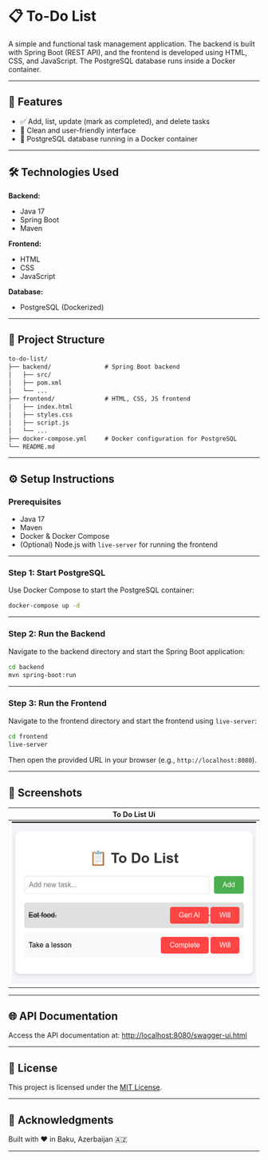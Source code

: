 # 📋 To-Do List

A simple and functional task management application. The backend is built with Spring Boot (REST API), and the frontend is developed using HTML, CSS, and JavaScript. The PostgreSQL database runs inside a Docker container.

---

## 🚀 Features

- ✅ Add, list, update (mark as completed), and delete tasks  
- 🎯 Clean and user-friendly interface  
- 🐘 PostgreSQL database running in a Docker container  

---

## 🛠️ Technologies Used

**Backend:**
- Java 17  
- Spring Boot  
- Maven  

**Frontend:**
- HTML  
- CSS  
- JavaScript  

**Database:**
- PostgreSQL (Dockerized)

---

## 📂 Project Structure

```
to-do-list/
├── backend/               # Spring Boot backend
│   ├── src/
│   ├── pom.xml
│   └── ...
├── frontend/              # HTML, CSS, JS frontend
│   ├── index.html
│   ├── styles.css
│   ├── script.js
│   └── ...
├── docker-compose.yml     # Docker configuration for PostgreSQL
└── README.md
```

---

## ⚙️ Setup Instructions

### Prerequisites

- Java 17  
- Maven  
- Docker & Docker Compose  
- (Optional) Node.js with `live-server` for running the frontend  

---

### Step 1: Start PostgreSQL

Use Docker Compose to start the PostgreSQL container:

```bash
docker-compose up -d
```

---

### Step 2: Run the Backend

Navigate to the backend directory and start the Spring Boot application:

```bash
cd backend
mvn spring-boot:run
```

---

### Step 3: Run the Frontend

Navigate to the frontend directory and start the frontend using `live-server`:

```bash
cd frontend
live-server
```

Then open the provided URL in your browser (e.g., `http://localhost:8080`).

---

## 📸 Screenshots

| To Do List Ui |
|-------------|
| ![](screenshots/todolist.png) |

---

## 🌐 API Documentation
Access the API documentation at: [http://localhost:8080/swagger-ui.html](http://localhost:8080/swagger-ui.html)


---

## 📜 License

This project is licensed under the [MIT License](LICENSE).

---

## 🙌 Acknowledgments

Built with ❤️ in Baku, Azerbaijan 🇦🇿

---
